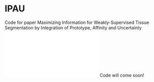 # IPAU
Code for paper Maximizing Information for Weakly-Supervised Tissue Segmentation by Integration of Prototype, Affinity and Uncertainty
![image](fig/workflow_ljt.pdf)
Code will come soon!

